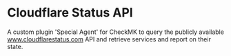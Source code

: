 # Cloudflare Status API

A custom plugin 'Special Agent' for CheckMK to query the publicly available www.cloudflarestatus.com API and retrieve services and report on their state.
